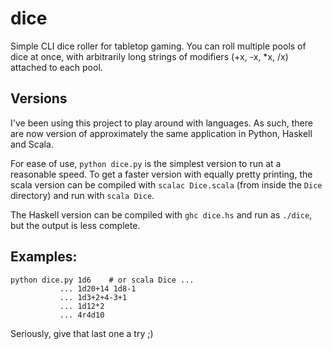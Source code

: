 # dice

Simple CLI dice roller for tabletop gaming.
You can roll multiple pools of dice at once, with arbitrarily long strings of modifiers (+x, -x, *x, /x) attached to each pool.

## Versions

I've been using this project to play around with languages. As such, there are now
version of approximately the same application in Python, Haskell and Scala.

For ease of use, `python dice.py` is the simplest version to run at a reasonable speed.
To get a faster version with equally pretty printing, the scala version can be compiled
with `scalac Dice.scala` (from inside the `Dice` directory) and run with `scala Dice`.

The Haskell version can be compiled with `ghc dice.hs` and run as `./dice`, but the
output is less complete.

## Examples:

    python dice.py 1d6    # or scala Dice ...
               ... 1d20+14 1d8-1
               ... 1d3+2+4-3+1
               ... 1d12*2
               ... 4r4d10

Seriously, give that last one a try ;)
